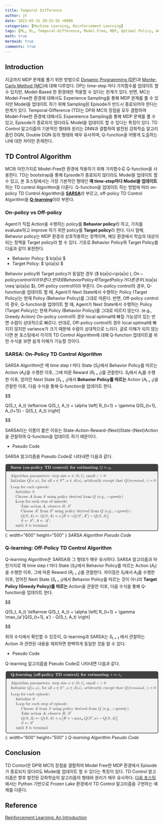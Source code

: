 ```yaml
---
title: Temporal Difference
author: jh
date: 2023-05-31 20:25:56 +0900
categories: [Machine Learning, Reinforcement Learning]
tags: [ML, RL, Temporal-Difference, Model-Free, MDP, Optimal Policy, Action-Value Function, Q-function, Bellman Equation, On-policy, Off-policy, SARSA, Q-learning]
math: true
mermaid: true
comments: true
---
```


## Introduction

지금까지 MDP 문제를 풀기 위한 방법으로 [Dynamic Programming (DP)](https://friendlyvillain.github.io/posts/dynamic-programming/)과 [Monte-Carlo Method (MC)](https://friendlyvillain.github.io/posts/monte-carlo-method/)에 대해 다루었다. 
DP는 time-step 마다 가치함수를 업데이트 할 수 있지만, Model-Based 한 환경에만 적용할 수 있다는 한계가 있다. 
반면, MC는 Model-Free한 환경에 대해서도 Experience Sampling을 통해 MDP 문제를 풀 수 있지만 Model을 업데이트 하기 위해 Sampling된 Episode가 반드시 종료되어야 한다는 한계가 있다. 
Temporal-Difference (TD)는 DP와 MC의 장점을 모두 결합하여 Model-Free한 환경에 대해서도 Expereience Sampling을 통해 MDP 문제를 풀 수 있고, Episode가 종료되지 않더라도 Model을 업데이트 할 수 있다는 특징이 있다. 
TD Control 알고리즘의 기본적인 형태와 원리는 DNN과 결합하여 발전된 강화학습 알고리즘인 DQN, Double DQN 등의 형태와 매우 유사하며, Q-function을 어떻게 도출하는냐에 대한 차이만 존재한다. 


## TD Control Algorithm

MC와 마찬가지로 Model-Free한 환경에 적용하기 위해 가치함수로 Q-function을 사용한다. 
TD는 bootstrap을 통해 Episode가 종료되지 않더라도 Model을 업데이트 할 수 있고, 본 포스팅에서는 가장 기본적인 형태인 **매 time-step마다 Model을 업데이트** 하는 TD control Algorithm을 다룬다. 
Q-function을 업데이트 하는 방법에 따라 on-policy TD Control Algorithm을 [**SARSA**](#sarsa-on-policy-td-control-algorithm)라 부르고, off-policy TD Control Algorithm을 [**Q-learning**](#q-learning-off-policy-td-control-algorithm)이라 부른다. 


### On-policy vs Off-policy
Agent가 직접 Action을 수행하는 policy를 **Behavior policy**라 하고, 가치를 evaluate하고 improve 하기 위한 policy를 **Target policy**라 한다.
다시 말해, Behavior policy는 MDP 환경과 상호작용하는 정책이며, 해당 환경에서 학습의 대상이 되는 정책을 Target policy라 할 수 있다.
기호로 Behavior Policy와 Target Policy를 다음과 같이 표현한다. 

- Behavior Policy: $ b(a\|s) $
- Target Policy: $ \pi(a\|s) $

Behavior policy와 Target policy가 동일한 경우 ($ b(a|s)=\pi(a|s) $), On-policy control이라 부른다.
반대로 Behavior Policy와 Target Policy가 다른 경우 ($ b(a|s) \neq \pi(a|s) $), Off-policy control이라 부른다. 
On-policy control의 경우, Q-function을 업데이트 할 때, Agent가 Next State에서 수행하는 Policy (Target Policy)는 현재 Policy (Behavior Policy)를 그대로 따른다.
반면, Off-policy control의 경우, Q-function을 업데이트 할 때, Agent가 Next State에서 수행하는 Policy (Target Policy)는 현재 Policy (Behavior Policy)를 그대로 따르지 않는다. (e.g., Greedy Action)
On-policy control의 경우 local optimal에 빠질 가능성이 있는 반면 수렴이 상대적으로 빠르다.
반대로, Off-policy control의 경우 local optimal에 빠지지 않지만 variance가 크기 때문에 수렴이 상대적으로 느리다.
글로 이해가 되지 않는다면 본 포스팅에서 각각의 TD Control Algorithm에 대해 Q-function 업데이트를 위한 수식을 보면 쉽게 이해가 가능할 것이다.


### SARSA: On-Policy TD Control Algorithm

SARSA Algorithm은 매 time step $t$ 마다 State ($S_t$)에서 Behavior Policy를 따르는 Action ($A_t$)을 수행한 이후, 그에 따른 Reward ($R_{t+1}$)를 관찰한다.
$S_t$에서 $A_t$를 수행한 이후, 얻어진 Next State ($S_{t+1}$)에서 **Behavior Policy를 따르는** Action ($A_{t+1}$)을 관찰한 이후, 다음 수식을 통해 Q-function을 업데이트 한다. 

$$

Q(S_t, A_t) \leftarrow Q(S_t, A_t) + \alpha \left[ R_{t+1} + \gamma Q(S_{t+1}, A_{t+1}) - Q(S_t, A_t) \right]

$$

SARSA라는 이름이 붙은 이유는 State-Action-Reward-(Next)State-(Next)Action 을 관찰하여 Q-function을 업데이트 하기 때문이다. 
 
 - Pseudo Code

 SARSA 알고리즘을 Pseudo Code로 나타내면 다음과 같다. 

![sarsa-algorithm](/assets/img/posts/td/sarsa_algo.png){: width="600" height="500" }
_SARSA Algorithm Pseudo Code_

### Q-learning: Off-Policy TD Control Algorithm

Q-learning Algorithm은 SARSA와 그 형태가 매우 유사하다. 
SARSA 알고리즘과 마찬가지로 매 time step $t$ 마다 State ($S_t$)에서 Behavior Policy를 따르는 Action ($A_t$)을 수행한 이후, 그에 따른 Reward ($R_{t+1}$)를 관찰한다.
차이점은 $S_t$에서 $A_t$를 수행한 이후, 얻어진 Next State ($S_{t+1}$)에서 Behavior Policy를 따르는 것이 아니라 **Target Policy (Greedy Policy)를 따르는** Action을 관찰한 이후, 다음 수식을 통해 Q-function을 업데이트 한다.

$$

Q(S_t, A_t) \leftarrow Q(S_t, A_t) + \alpha \left[ R_{t+1} + \gamma \max_{a'}Q(S_{t+1}, a') - Q(S_t, A_t) \right]

$$

위의 수식에서 확인할 수 있듯이, Q-learning과 SARSA는 $S_{t+1}$ 에서 관찰하는 Action 과 관련된 내용을 제외하면 완벽하게 동일한 것을 알 수 있다. 

 - Pseudo Code

 Q-learning 알고리즘을 Pseudo Code로 나타내면 다음과 같다. 

![q-learning-algorithm](/assets/img/posts/td/q_learning_algo.png){: width="600" height="500" }
_Q-learning Algorithm Pseudo Code_


## Conclusion
TD Contorl은 DP와 MC의 장점을 결합하여 Model Free한 MDP 환경에서 Episode가 종료되지 않더라도 Model을 업데이트 할 수 있다는 특징이 있다. 
TD Control 알고리즘은 향후 발전된 강화학습의 알고리즘의 형태와 원리가 매우 유사하다.
[다음 포스팅](https://friendlyvillain.github.io/posts/td-example/)에서는 Python 기반으로 Frozen Lake 환경에서 TD Control 알고리즘을 구현하는 예제를 다룬다.


## Reference
[Reinforcement Learning: An Introduction](http://incompleteideas.net/book/the-book.html)
